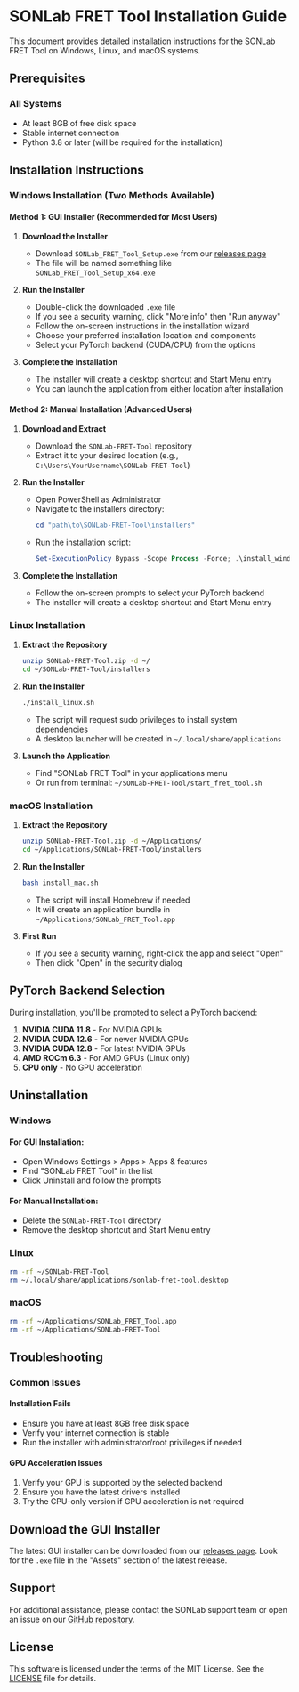 # SONLab FRET Tool Installation Guide

This document provides detailed installation instructions for the SONLab FRET Tool on Windows, Linux, and macOS systems.

## Prerequisites

### All Systems
- At least 8GB of free disk space
- Stable internet connection
- Python 3.8 or later (will be required for the installation)

## Installation Instructions

### Windows Installation (Two Methods Available)

#### Method 1: GUI Installer (Recommended for Most Users)
1. **Download the Installer**
   - Download `SONLab_FRET_Tool_Setup.exe` from our [releases page](https://github.com/sonlab-metu/SONLab-FRET-Tool/releases)
   - The file will be named something like `SONLab_FRET_Tool_Setup_x64.exe`

2. **Run the Installer**
   - Double-click the downloaded `.exe` file
   - If you see a security warning, click "More info" then "Run anyway"
   - Follow the on-screen instructions in the installation wizard
   - Choose your preferred installation location and components
   - Select your PyTorch backend (CUDA/CPU) from the options

3. **Complete the Installation**
   - The installer will create a desktop shortcut and Start Menu entry
   - You can launch the application from either location after installation

#### Method 2: Manual Installation (Advanced Users)
1. **Download and Extract**
   - Download the `SONLab-FRET-Tool` repository
   - Extract it to your desired location (e.g., `C:\Users\YourUsername\SONLab-FRET-Tool`)

2. **Run the Installer**
   - Open PowerShell as Administrator
   - Navigate to the installers directory:
     ```powershell
     cd "path\to\SONLab-FRET-Tool\installers"
     ```
   - Run the installation script:
     ```powershell
     Set-ExecutionPolicy Bypass -Scope Process -Force; .\install_windows.ps1
     ```

3. **Complete the Installation**
   - Follow the on-screen prompts to select your PyTorch backend
   - The installer will create a desktop shortcut and Start Menu entry

### Linux Installation

1. **Extract the Repository**
   ```bash
   unzip SONLab-FRET-Tool.zip -d ~/
   cd ~/SONLab-FRET-Tool/installers
   ```

2. **Run the Installer**
   ```bash
   ./install_linux.sh
   ```
   - The script will request sudo privileges to install system dependencies
   - A desktop launcher will be created in `~/.local/share/applications`

3. **Launch the Application**
   - Find "SONLab FRET Tool" in your applications menu
   - Or run from terminal: `~/SONLab-FRET-Tool/start_fret_tool.sh`

### macOS Installation

1. **Extract the Repository**
   ```bash
   unzip SONLab-FRET-Tool.zip -d ~/Applications/
   cd ~/Applications/SONLab-FRET-Tool/installers
   ```

2. **Run the Installer**
   ```bash
   bash install_mac.sh
   ```
   - The script will install Homebrew if needed
   - It will create an application bundle in `~/Applications/SONLab_FRET_Tool.app`

3. **First Run**
   - If you see a security warning, right-click the app and select "Open"
   - Then click "Open" in the security dialog

## PyTorch Backend Selection

During installation, you'll be prompted to select a PyTorch backend:

1. **NVIDIA CUDA 11.8** - For NVIDIA GPUs
2. **NVIDIA CUDA 12.6** - For newer NVIDIA GPUs
3. **NVIDIA CUDA 12.8** - For latest NVIDIA GPUs
4. **AMD ROCm 6.3** - For AMD GPUs (Linux only)
5. **CPU only** - No GPU acceleration

## Uninstallation

### Windows
#### For GUI Installation:
- Open Windows Settings > Apps > Apps & features
- Find "SONLab FRET Tool" in the list
- Click Uninstall and follow the prompts

#### For Manual Installation:
- Delete the `SONLab-FRET-Tool` directory
- Remove the desktop shortcut and Start Menu entry

### Linux
```bash
rm -rf ~/SONLab-FRET-Tool
rm ~/.local/share/applications/sonlab-fret-tool.desktop
```

### macOS
```bash
rm -rf ~/Applications/SONLab_FRET_Tool.app
rm -rf ~/Applications/SONLab-FRET-Tool
```

## Troubleshooting

### Common Issues

#### Installation Fails
- Ensure you have at least 8GB free disk space
- Verify your internet connection is stable
- Run the installer with administrator/root privileges if needed

#### GPU Acceleration Issues
1. Verify your GPU is supported by the selected backend
2. Ensure you have the latest drivers installed
3. Try the CPU-only version if GPU acceleration is not required

## Download the GUI Installer

The latest GUI installer can be downloaded from our [releases page](https://github.com/sonlab-metu/SONLab-FRET-Tool/releases). Look for the `.exe` file in the "Assets" section of the latest release.

## Support

For additional assistance, please contact the SONLab support team or open an issue on our [GitHub repository](https://github.com/sonlab-metu/SONLab-FRET-Tool/issues).

## License
This software is licensed under the terms of the MIT License. See the [LICENSE](../LICENSE) file for details.
